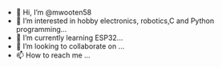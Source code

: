 - 👋 Hi, I’m @mwooten58
- 👀 I’m interested in hobby electronics, robotics,C and Python programming...
- 🌱 I’m currently learning ESP32...
- 💞️ I’m looking to collaborate on ...
- 📫 How to reach me ...

<!---
mwooten58/mwooten58 is a ✨ special ✨ repository because its `README.md` (this file) appears on your GitHub profile.
You can click the Preview link to take a look at your changes.
--->
